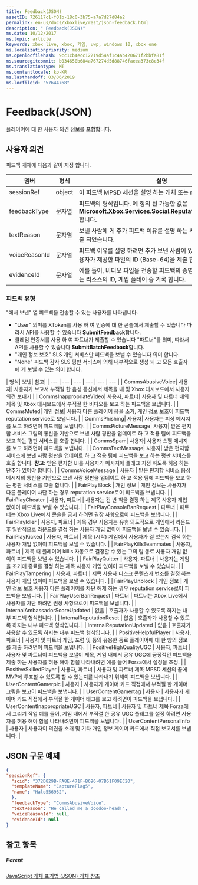 ```yaml
---
title: Feedback(JSON)
assetID: 726117c1-f01b-18c0-3b75-a7a7d27d84a2
permalink: en-us/docs/xboxlive/rest/json-feedback.html
description: " Feedback(JSON)"
ms.date: 10/12/2017
ms.topic: article
keywords: xbox live, xbox, 게임, uwp, windows 10, xbox one
ms.localizationpriority: medium
ms.openlocfilehash: 9cc1cb4ecc12219d54af1c4ab420671f2bbfa81f
ms.sourcegitcommit: b034650b684a767274d5d88746faeea373c8e34f
ms.translationtype: MT
ms.contentlocale: ko-KR
ms.lasthandoff: 03/06/2019
ms.locfileid: "57644768"
---
```

# <a name="feedback-json"></a>Feedback(JSON)
플레이어에 대 한 사용자 의견 정보를 포함합니다.
<a id="ID4EN"></a>


## <a name="feedback"></a>사용자 의견

피드백 개체에 다음과 같이 지정 합니다.

| 멤버| 형식| 설명|
| --- | --- | --- |
| sessionRef| object | 이 피드백 MPSD 세션을 설명 하는 개체 또는 null와 관련 됩니다. |
| feedbackType| 문자열 | 피드백의 형식입니다. 에 정의 된 가능한 값은 <b>Microsoft.Xbox.Services.Social.ReputationFeedbackType</b>합니다. |
| textReason| 문자열| 보낸 사람에 게 추가 피드백 이유를 설명 하는 사용자 제공 텍스트 제출 되었습니다. |
| voiceReasonId| 문자열| 피드백 이유를 설명 하려면 추가 보낸 사람이 있는 Kinect의 음성 사용자가 제공한 파일의 ID (Base-64)을 제출 합니다. |
| evidenceId| 문자열| 예를 들어, 비디오 파일을 전송할 피드백의 증명 정보로 사용할 수 있는 리소스의 ID, 게임 플레이 중 기록 합니다. |

<a id="ID4EVC"></a>


### <a name="feedback-types"></a>피드백 유형

"에서 보낸" 열 피드백을 전송할 수 있는 사용자를 나타냅니다.

   * "User" 의미를 XToken를 사용 하 여 인증에 대 한 콘솔에서 제출할 수 있습니다 따라서 API를 사용할 수 있습니다 **SubmitFeedback**합니다.
   * 클레임 인증서를 사용 하 여 파트너가 제출할 수 있습니다 "파트너"를 의미, 따라서 API를 사용할 수 있습니다 **SubmitBatchFeedback**합니다.
   * "개인 정보 보호" SLS 개인 서비스만 피드백을 보낼 수 있습니다 의미 합니다.
   * "None" 피드백 감사 SLS 평판 서비스에 의해 내부적으로 생성 되 고 모든 호출자에 게 보낼 수 없는 의미 합니다.

| 형식| 보낸| 참고|
| --- | --- | --- | --- | --- | --- |
| CommsAbusiveVoice| 사용자| 사용자가 보고서 부적절 한 음성 통신에서 제목을 내 및 Xbox 대시보드에서 사용자 의견 보내기 |
| CommsInappropriateVideo| 사용자, 파트너| 사용자 및 파트너 내의 제목 및 Xbox 대시보드에서 부적절 한 비디오를 보고 하는 피드백을 보냅니다. |
| CommsMuted| 개인 정보| 사용자 다른 플레이어 음을 소거, 개인 정보 보호이 피드백 reputation service로 보냅니다. |
| CommsPhishing| 사용자| 사용자는 피싱 메시지를 보고 하려면이 피드백을 보냅니다. |
| CommsPictureMessage| 사용자| 받은 편지함 서비스 그림의 통신을 기반으로 보낸 사람 평판을 업데이트 하 고 적용 팀에 피드백을 보고 하는 평판 서비스를 호출 합니다. |
| CommsSpam| 사용자| 사용자 스팸 메시지를 보고 하려면이 피드백을 보냅니다. |
| CommsTextMessage| 사용자| 받은 편지함 서비스에 보낸 사람 평판을 업데이트 하 고 적용 팀에 피드백을 보고 하는 평판 서비스를 호출 합니다. **참고:** 받은 편지함 UI를 사용자가 메시지에 플래그 지정 하도록 허용 하는 단추가 있어야 합니다. |
  | CommsVoiceMessage | 사용자 | 받은 편지함 서비스 음성 메시지의 통신을 기반으로 보낸 사람 평판을 업데이트 하 고 적용 팀에 피드백을 보고 하는 평판 서비스를 호출 합니다.  |
  | FairPlayBlock | 개인 정보 | 개인 정보는 사용자가 다른 플레이어 차단 하는 경우 reputation service로이 피드백을 보냅니다.  |
  | FairPlayCheater | 사용자, 파트너 | 사용자는 건 반 칙을 결정 하는 제목 사용자 개입 없이이 피드백을 보낼 수 있습니다.  |
  | FairPlayConsoleBanRequest | 파트너 | 파트너는 Xbox Live에서 콘솔을 금지 하려면 권장 사항으로이 피드백을 보냅니다.  |
  | FairPlayIdler | 사용자, 파트너 | 제목 경우 사용자는 유휴 의도적으로 게임에서 라운드 후 일반적으로 라운드를 결정 하는 사용자 개입 없이이 피드백을 보낼 수 있습니다.  |
  | FairPlayKicked | 사용자, 파트너 | 제목 (시작) 게임에서 사용자가 결 있는지 검색 하는 사용자 개입 없이이 피드백을 보낼 수 있습니다.  |
  | FairPlayKillsTeammates | 사용자, 파트너 | 제목 때 플레이어 killls 자동으로 결정할 수 있는 그의 팀 동료 사용자 개입 없이이 피드백을 보낼 수 있습니다.  |
  | FairPlayQuitter | 사용자, 파트너 | 사용자는 게임을 조기에 종료를 결정 하는 제목 사용자 개입 없이이 피드백을 보낼 수 있습니다.  |
  | FairPlayTampering | 사용자, 파트너 | 제목 사용자 디스크 콘텐츠가 변조를 결정 하는 사용자 개입 없이이 피드백을 보낼 수 있습니다.  |
  | FairPlayUnblock | 개인 정보 | 개인 정보 보호 사용자 다른 플레이어를 차단 해제 하는 경우 reputation service로이 피드백을 보냅니다.  |
  | FairPlayUserBanRequest | 파트너 | 파트너는 Xbox Live에서 사용자를 차단 하려면 권장 사항으로이 피드백을 보냅니다.  |
  | InternalAmbassadorScoreUpdated | 없음 | 호출자가 사용할 수 있도록 하지는 내부 피드백 형식입니다.  |
  | InternalReputationReset | 없음 | 호출자가 사용할 수 있도록 하지는 내부 피드백 형식입니다.  |
  | InternalReputationUpdated | 없음 | 호출자가 사용할 수 있도록 하지는 내부 피드백 형식입니다.  |
  | PositiveHelpfulPlayer | 사용자, 파트너 | 사용자 및 파트너 게임, 포럼 및 등의 유용한 동료 플레이어에 대 한 양의 정보를 제출 하려면이 피드백을 보냅니다.  |
  | PositiveHighQualityUGC | 사용자, 파트너 | 사용자 및 파트너이 피드백을 보낼이 제목, 게임 내에서 공유 UGC에 긍정적인 피드백을 제출 하는 사용자를 허용 해야 함을 나타내려면 예를 들어 Forza에서 설정을 조정.  |
  | PositiveSkilledPlayer | 사용자, 파트너 | 사용자 및 파트너 제목 MPSD 세션의 끝에 MVP에 투표할 수 있도록 할 수 있는지를 나타내기 위해이 피드백을 보냅니다.  |
  | UserContentGamerpic | 사용자 | 사용자가 게이머 카드 직접에서 부적절 한 게이머 그림을 보고이 피드백을 보냅니다.  |
  | UserContentGamertag | 사용자 | 사용자가 게이머 카드 직접에서 부적절 한 게이머 태그를 보고 하려면이 피드백을 보냅니다.  |
  | UserContentInappropriateUGC | 사용자, 파트너 | 사용자 및 파트너 제목 Forza에서 그리기 작업 예를 들어, 게임 내에서 부적절 한 공유 UGC 플래그를 설정 하려면 사용자를 허용 해야 함을 나타내려면이 피드백을 보냅니다.  |
  | UserContentPersonalInfo | 사용자 | 사용자이 의견을 소개 및 기타 개인 정보 게이머 카드에서 직접 보고서를 보냅니다.  |

<a id="ID4EFEAC"></a>


## <a name="sample-json-syntax"></a>JSON 구문 예제


```json
{
"sessionRef": {
  "scid": "372D829B-FA8E-471F-B696-07B61F09EC20",
  "templateName": "CaptureFlag5",
  "name": "Halo556932",
  },
  "feedbackType": "CommsAbusiveVoice",
  "textReason": "He called me a doodoo-head!",
  "voiceReasonId": null,
  "evidenceId": null
}

```


<a id="ID4EOEAC"></a>


## <a name="see-also"></a>참고 항목

<a id="ID4EQEAC"></a>


##### <a name="parent"></a>Parent

[JavaScript 개체 표기법 (JSON) 개체 참조](atoc-xboxlivews-reference-json.md)
